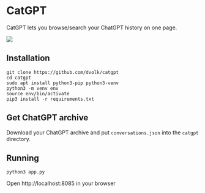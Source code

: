 # CatGPT

CatGPT lets you browse/search your ChatGPT history on one page.

<img src="https://i.postimg.cc/3RZVD3bq/localhost-8085-my-ipad-4.png">

## Installation

```
git clone https://github.com/dvolk/catgpt
cd catgpt
sudo apt install python3-pip python3-venv
python3 -m venv env
source env/bin/activate
pip3 install -r requirements.txt
```

## Get ChatGPT archive

Download your ChatGPT archive and put `conversations.json` into the `catgpt` directory.

## Running

```
python3 app.py
```

Open http://localhost:8085 in your browser
